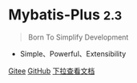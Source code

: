 

# Mybatis-Plus <small>2.3</small>

> Born To Simplify Development

- Simple、Powerful、Extensibility

[Gitee](https://gitee.com/baomidou/mybatis-plus)
[GitHub](https://github.com/baomidou/mybatis-plus)
[下拉查看文档](https://baomidou.gitee.io/mybatis-plus-doc/#/quick-start)
